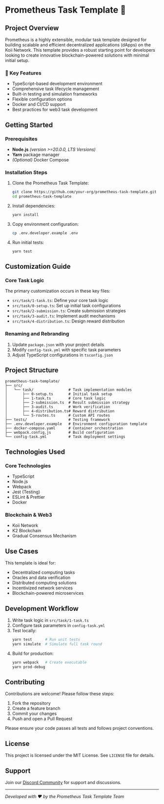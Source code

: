 # Prometheus Task Template 🚀

## Project Overview

Prometheus is a highly extensible, modular task template designed for building scalable and efficient decentralized applications (dApps) on the Koii Network. This template provides a robust starting point for developers looking to create innovative blockchain-powered solutions with minimal initial setup.

### 🌟 Key Features
- TypeScript-based development environment
- Comprehensive task lifecycle management
- Built-in testing and simulation frameworks
- Flexible configuration options
- Docker and CI/CD support
- Best practices for web3 task development

## Getting Started

### Prerequisites
- **Node.js** *(version >=20.0.0, LTS Versions)*
- **Yarn** package manager
- *(Optional)* Docker Compose

### Installation Steps

1. Clone the Prometheus Task Template:
   ```bash
   git clone https://github.com/your-org/prometheus-task-template.git
   cd prometheus-task-template
   ```

2. Install dependencies:
   ```bash
   yarn install
   ```

3. Copy environment configuration:
   ```bash
   cp .env.developer.example .env
   ```

4. Run initial tests:
   ```bash
   yarn test
   ```

## Customization Guide

### Core Task Logic
The primary customization occurs in these key files:
- `src/task/1-task.ts`: Define your core task logic
- `src/task/0-setup.ts`: Set up initial task configurations
- `src/task/2-submission.ts`: Create submission strategies
- `src/task/3-audit.ts`: Implement audit mechanisms
- `src/task/4-distribution.ts`: Design reward distribution

### Renaming and Rebranding
1. Update `package.json` with your project details
2. Modify `config-task.yml` with specific task parameters
3. Adjust TypeScript configurations in `tsconfig.json`

## Project Structure

```
prometheus-task-template/
├── src/
│   └── task/                # Task implementation modules
│       ├── 0-setup.ts       # Initial task setup
│       ├── 1-task.ts        # Core task logic
│       ├── 2-submission.ts  # Result submission strategy
│       ├── 3-audit.ts       # Work verification
│       ├── 4-distribution.ts# Reward distribution
│       └── 5-routes.ts      # Custom API routes
├── tests/                   # Testing framework
├── .env.developer.example   # Environment configuration template
├── docker-compose.yaml      # Container orchestration
├── webpack.config.js        # Build configuration
└── config-task.yml          # Task deployment settings
```

## Technologies Used

### Core Technologies
- TypeScript
- Node.js
- Webpack
- Jest (Testing)
- ESLint & Prettier
- Docker

### Blockchain & Web3
- Koii Network
- K2 Blockchain
- Gradual Consensus Mechanism

## Use Cases

This template is ideal for:
- Decentralized computing tasks
- Oracles and data verification
- Distributed computing solutions
- Incentivized network services
- Blockchain-powered microservices

## Development Workflow

1. Write task logic in `src/task/1-task.ts`
2. Configure task parameters in `config-task.yml`
3. Test locally:
   ```bash
   yarn test      # Run unit tests
   yarn simulate  # Simulate full task round
   ```
4. Build for production:
   ```bash
   yarn webpack   # Create executable
   yarn prod-debug
   ```

## Contributing

Contributions are welcome! Please follow these steps:
1. Fork the repository
2. Create a feature branch
3. Commit your changes
4. Push and open a Pull Request

Please ensure your code passes all tests and follows project conventions.

## License

This project is licensed under the MIT License. See `LICENSE` file for details.

## Support

Join our [Discord Community](https://discord.gg/koii-network) for support and discussions.

---

*Developed with ❤️ by the Prometheus Task Template Team*